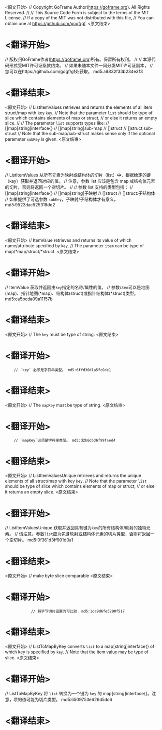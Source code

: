 
<原文开始>
// Copyright GoFrame Author(https://goframe.org). All Rights Reserved.
//
// This Source Code Form is subject to the terms of the MIT License.
// If a copy of the MIT was not distributed with this file,
// You can obtain one at https://github.com/gogf/gf.
<原文结束>

# <翻译开始>
// 版权归GoFrame作者(https://goframe.org)所有。保留所有权利。
//
// 本源代码形式受MIT许可证条款约束。
// 如果未随本文件一同分发MIT许可证副本，
// 您可以在https://github.com/gogf/gf处获取。 md5:a9832f33b234e3f3
# <翻译结束>


<原文开始>
// ListItemValues retrieves and returns the elements of all item struct/map with key `key`.
// Note that the parameter `list` should be type of slice which contains elements of map or struct,
// or else it returns an empty slice.
//
// The parameter `list` supports types like:
// []map[string]interface{}
// []map[string]sub-map
// []struct
// []struct:sub-struct
// Note that the sub-map/sub-struct makes sense only if the optional parameter `subKey` is given.
<原文结束>

# <翻译开始>
// ListItemValues 从所有元素为映射或结构体的切片（list）中，根据给定的键（key）获取并返回对应的值。
// 注意，参数 list 应该是包含 map 或结构体元素的切片，否则将返回一个空切片。
//
// 参数 list 支持的类型包括：
// []map[string]interface{}
// []map[string]子映射
// []struct
// []struct:子结构体
// 如果提供了可选参数 `subKey`，子映射/子结构体才有意义。 md5:9523dac525318de2
# <翻译结束>


<原文开始>
// ItemValue retrieves and returns its value of which name/attribute specified by `key`.
// The parameter `item` can be type of map/*map/struct/*struct.
<原文结束>

# <翻译开始>
// ItemValue 获取并返回由`key`指定的名称/属性的值。
// 参数`item`可以是地图(map)、指针地图(*map)、结构体(struct)或指针结构体(*struct)类型。 md5:ca5bcda09a11157b
# <翻译结束>


<原文开始>
// The `key` must be type of string.
<原文结束>

# <翻译开始>
		// `key` 必须是字符串类型。 md5:6ffd36d1a5fc0de1
# <翻译结束>


<原文开始>
// The `mapKey` must be type of string.
<原文结束>

# <翻译开始>
		// `mapKey`必须是字符串类型。 md5:d2b6db36f99feed4
# <翻译结束>


<原文开始>
// ListItemValuesUnique retrieves and returns the unique elements of all struct/map with key `key`.
// Note that the parameter `list` should be type of slice which contains elements of map or struct,
// or else it returns an empty slice.
<原文结束>

# <翻译开始>
// ListItemValuesUnique 获取并返回具有键为`key`的所有结构体/映射的独特元素。
// 请注意，参数`list`应为包含映射或结构体元素的切片类型，否则将返回一个空切片。 md5:0f361d3ff901d0a1
# <翻译结束>


<原文开始>
// make byte slice comparable
<原文结束>

# <翻译开始>
				// 将字节切片设置为可比较. md5:1ca9d6fe5290f517
# <翻译结束>


<原文开始>
// ListToMapByKey converts `list` to a map[string]interface{} of which key is specified by `key`.
// Note that the item value may be type of slice.
<原文结束>

# <翻译开始>
// ListToMapByKey 将 `list` 转换为一个键为 `key` 的 map[string]interface{}。注意，项的值可能为切片类型。 md5:6509753e629d5dc6
# <翻译结束>


